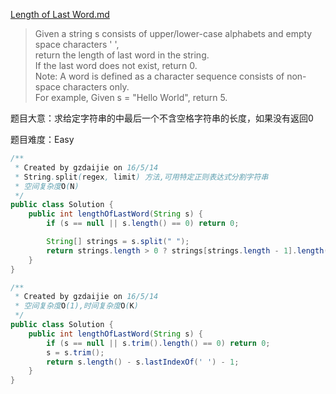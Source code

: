 [Length of Last Word.md](https://leetcode.com/problems/length-of-last-word/)

> Given a string s consists of upper/lower-case alphabets and empty space characters ' ', <br/>
> return the length of last word in the string.<br/>
> If the last word does not exist, return 0.<br/>
> Note: A word is defined as a character sequence consists of non-space characters only.<br/>
> For example, Given s = "Hello World", return 5.

题目大意：求给定字符串的中最后一个不含空格字符串的长度，如果没有返回0

题目难度：Easy

```java
/**
 * Created by gzdaijie on 16/5/14
 * String.split(regex, limit) 方法,可用特定正则表达式分割字符串
 * 空间复杂度O(N)
 */
public class Solution {
    public int lengthOfLastWord(String s) {
        if (s == null || s.length() == 0) return 0;

        String[] strings = s.split(" ");
        return strings.length > 0 ? strings[strings.length - 1].length() : 0;
    }
}
```

```java
/**
 * Created by gzdaijie on 16/5/14
 * 空间复杂度O(1),时间复杂度O(K)
 */
public class Solution {
    public int lengthOfLastWord(String s) {
        if (s == null || s.trim().length() == 0) return 0;
        s = s.trim();
        return s.length() - s.lastIndexOf(' ') - 1;
    }
}
```
